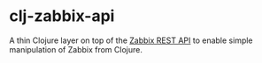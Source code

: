 clj-zabbix-api
==============

A thin Clojure layer on top of the [Zabbix REST API](https://www.zabbix.com/documentation/2.0/manual/appendix/api/api) to enable simple manipulation of Zabbix from Clojure.
